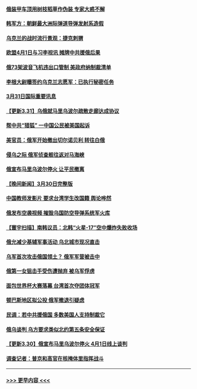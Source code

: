 #### [俄装甲车顶用树枝稻草作伪装 专家大惑不解](../pages/prog202/a103388329.md?t=04010201) 
#### [韩军方：朝鲜最大洲际弹道导弹发射系造假](../pages/prog202/a103388319.md?t=04010201) 
#### [乌克兰的战时流行景观：捷克刺猬](../pages/prog202/a103388302.md?t=04010201) 
#### [欧盟4月1日与习李视讯 摊牌中共援俄后果](../pages/prog202/a103388227.md?t=04010201) 
#### [俄73架波音飞机违出口管制 美政府纳制裁清单](../pages/prog202/a103388253.md?t=04010201) 
#### [李根大尉曝签约乌克兰志愿军：已执行秘密任务](../pages/prog202/a103388247.md?t=04010201) 
#### [3月31日国际重要讯息](../pages/prog202/a103388213.md?t=04010201) 
#### [【更新3.31】乌俄就马里乌波尔疏散走廊达成协议](../pages/prog202/a103388200.md?t=04010201) 
#### [帮中共“猎狐” 一中国公民被美国起诉](../pages/prog202/a103388185.md?t=04010201) 
#### [美官员：俄军开始撤出切尔诺贝利 转往白俄](../pages/prog202/a103388175.md?t=04010201) 
#### [侵乌之际 俄军侦查舰往返对马海峡](../pages/prog202/a103388133.md?t=04010201) 
#### [俄宣布马里乌波尔停火 让平民撤离](../pages/prog202/a103388095.md?t=04010201) 
#### [【晚间新闻】3月30日完整版](../pages/prog202/a103387997.md?t=04010201) 
#### [中国教师发影片 要求台湾学生改国籍 舆论哗然](../pages/prog202/a103388017.md?t=04010201) 
#### [俄发布空袭视频 摧毁乌国防空导弹系统军火库](../pages/prog202/a103388012.md?t=04010201) 
#### [【寰宇扫描】南韩议员：北韩“火星-17”空中爆炸失败收场](../pages/prog202/a103388020.md?t=04010201) 
#### [俄允减少基辅军事活动 乌北城市现况直击](../pages/prog202/a103388024.md?t=04010201) 
#### [乌军首次攻击俄国领土？ 俄军军营被击中](../pages/prog202/a103387907.md?t=04010201) 
#### [俄第一女狙击手受伤遭抛弃 被乌军俘虏](../pages/prog202/a103387910.md?t=04010201) 
#### [面包世界杯大赛落幕 台湾首次夺团体冠军](../pages/prog202/a103387826.md?t=04010201) 
#### [顿巴斯地区拟公投 俄军撤退引疑虑](../pages/prog202/a103387721.md?t=04010201) 
#### [民调：若中共援俄国 多数美国人支持制裁它](../pages/prog202/a103387660.md?t=04010201) 
#### [俄乌谈判 乌方要求类似北约第五条安全保证](../pages/prog202/a103387625.md?t=04010201) 
#### [【更新3.30】俄宣布马里乌波尔停火 4月1日线上谈判](../pages/prog202/a103387266.md?t=04010201) 
#### [调查记者：普京和高官在核掩体里指挥战斗](../pages/prog202/a103387410.md?t=04010201) 

----
#### [ >>> 更早内容 <<< ](../indexes/prog202-earlier.md)
